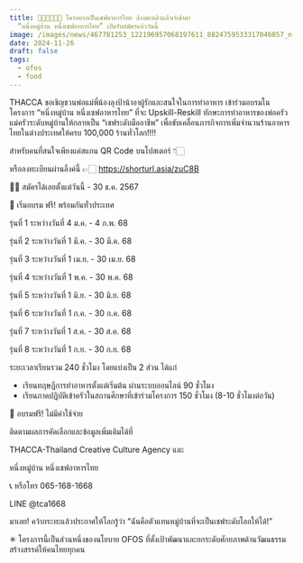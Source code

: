```yaml
---
title: 👨🏻‍🍳👩🏻‍🍳 ใครอยากเป็นเชฟอาหารไทย ล้างตะหลิวแล้วเร่เข้ามา
  “หนึ่งหมู่บ้าน หนึ่งเชฟอาหารไทย” เปิดรับสมัครแล้ววันนี้
image: /images/news/467781253_122196957068197611_8824759533317046057_n-2.jpg
date: 2024-11-26
draft: false
tags:
  - ofos
  - food
---
```

THACCA ขอเชิญชวนพ่อแม่พี่น้องลุงป้าน้าอาผู้รักและสนใจในการทำอาหาร เข้าร่วมอบรมในโครงการ “หนึ่งหมู่บ้าน หนึ่งเชฟอาหารไทย” ที่จะ Upskill-Reskill ทักษะการทำอาหารของพ่อครัวแม่ครัวระดับหมู่บ้านให้กลายเป็น “เชฟระดับมืออาชีพ” เพื่อขับเคลื่อนภารกิจการเพิ่มจำนวนร้านอาหารไทยในต่างประเทศให้ครบ 100,000 ร้านทั่วโลก!!!!



สำหรับคนที่สนใจเพียงแค่สแกน QR Code บนโปสเตอร์ 👇🏻

หรือลงทะเบียนผ่านลิ้งค์นี้ 👉🏻 https://shorturl.asia/zuC8B



✍🏻 สมัครได้เลยตั้งแต่วันนี้ - 30 ธ.ค. 2567



📍 เริ่มอบรม ฟรี! พร้อมกันทั่วประเทศ



รุ่นที่ 1 ระหว่างวันที่ 4 ม.ค. - 4 ก.พ. 68

รุ่นที่ 2 ระหว่างวันที่ 1 มี.ค. - 30 มี.ค. 68

รุ่นที่ 3 ระหว่างวันที่ 1 เม.ย. - 30 เม.ย. 68

รุ่นที่ 4 ระหว่างวันที่ 1 พ.ค. - 30 พ.ค. 68

รุ่นที่ 5 ระหว่างวันที่ 1 มิ.ย. - 30 มิ.ย. 68

รุ่นที่ 6 ระหว่างวันที่ 1 ก.ค. - 30 ก.ค. 68

รุ่นที่ 7 ระหว่างวันที่ 1 ส.ค. - 30 ส.ค. 68

รุ่นที่ 8 ระหว่างวันที่ 1 ก.ย. - 30 ก.ย. 68



ระยะเวลาเรียนรวม 240 ชั่วโมง โดยแบ่งเป็น 2 ส่วน ได้แก่

* เรียนทฤษฎีการทำอาหารตั้งแต่เริ่มต้น ผ่านระบบออนไลน์ 90 ชั่วโมง
* เรียนภาคปฏิบัติเข้าครัวในสถานศึกษาที่เข้าร่วมโครงการ 150 ชั่วโมง (8-10 ชั่วโมงต่อวัน)



🚨 อบรมฟรี! ไม่มีค่าใช้จ่าย



ติดตามผลการคัดเลือกและข้อมูลเพิ่มเติมได้ที่

THACCA-Thailand Creative Culture Agency และ

หนึ่งหมู่บ้าน หนึ่งเชฟอาหารไทย



📞 หรือโทร 065-168-1668

LINE @tca1668



มาเลย! คว้ากระทะแล้วประกาศให้โลกรู้ว่า “ฉันคือตัวแทนหมู่บ้านที่จะเป็นเชฟระดับโลกให้ได้!”



✳︎ โครงการนี้เป็นส่วนหนึ่งของนโยบาย OFOS ที่ตั้งเป้าพัฒนาและยกระดับศักยภาพด้านวัฒนธรรมสร้างสรรค์ให้คนไทยทุกคน
